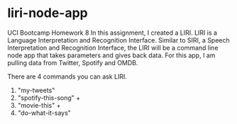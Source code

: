# liri-node-app

UCI Bootcamp Homework 8
In this assignment, I created a LIRI. LIRI is a Language Interpretation and Recognition Interface. Similar to SIRI, a Speech Interpretation and Recognition Interface, the LIRI will be a command line node app that takes parameters and gives back data. 
For this app, I am pulling data from Twitter, Spotify and OMDB. 

There are 4 commands you can ask LIRI.
1. "my-tweets" 
2. "spotify-this-song" + <song>
3. "movie-this" + <movie>
4. "do-what-it-says"

